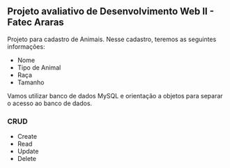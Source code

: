 ## Projeto avaliativo de Desenvolvimento Web II - Fatec Araras

Projeto para cadastro de Animais.
Nesse cadastro, teremos as seguintes informações:

* Nome
* Tipo de Animal
* Raça
* Tamanho

Vamos utilizar banco de dados MySQL e orientação a objetos para separar o acesso ao banco de dados.

### CRUD

* Create
* Read
* Update
* Delete
